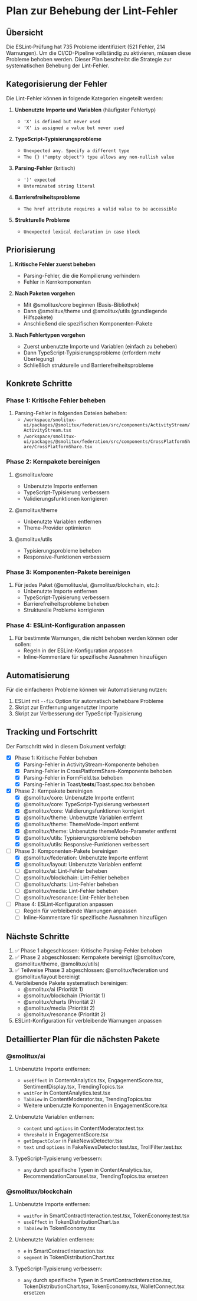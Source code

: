 # Plan zur Behebung der Lint-Fehler

## Übersicht

Die ESLint-Prüfung hat 735 Probleme identifiziert (521 Fehler, 214 Warnungen). Um die CI/CD-Pipeline vollständig zu aktivieren, müssen diese Probleme behoben werden. Dieser Plan beschreibt die Strategie zur systematischen Behebung der Lint-Fehler.

## Kategorisierung der Fehler

Die Lint-Fehler können in folgende Kategorien eingeteilt werden:

1. **Unbenutzte Importe und Variablen** (häufigster Fehlertyp)
   - `'X' is defined but never used`
   - `'X' is assigned a value but never used`

2. **TypeScript-Typisierungsprobleme**
   - `Unexpected any. Specify a different type`
   - `The {} ("empty object") type allows any non-nullish value`

3. **Parsing-Fehler** (kritisch)
   - `')' expected`
   - `Unterminated string literal`

4. **Barrierefreiheitsprobleme**
   - `The href attribute requires a valid value to be accessible`

5. **Strukturelle Probleme**
   - `Unexpected lexical declaration in case block`

## Priorisierung

1. **Kritische Fehler zuerst beheben**
   - Parsing-Fehler, die die Kompilierung verhindern
   - Fehler in Kernkomponenten

2. **Nach Paketen vorgehen**
   - Mit @smolitux/core beginnen (Basis-Bibliothek)
   - Dann @smolitux/theme und @smolitux/utils (grundlegende Hilfspakete)
   - Anschließend die spezifischen Komponenten-Pakete

3. **Nach Fehlertypen vorgehen**
   - Zuerst unbenutzte Importe und Variablen (einfach zu beheben)
   - Dann TypeScript-Typisierungsprobleme (erfordern mehr Überlegung)
   - Schließlich strukturelle und Barrierefreiheitsprobleme

## Konkrete Schritte

### Phase 1: Kritische Fehler beheben

1. Parsing-Fehler in folgenden Dateien beheben:
   - `/workspace/smolitux-ui/packages/@smolitux/federation/src/components/ActivityStream/ActivityStream.tsx`
   - `/workspace/smolitux-ui/packages/@smolitux/federation/src/components/CrossPlatformShare/CrossPlatformShare.tsx`

### Phase 2: Kernpakete bereinigen

1. @smolitux/core
   - Unbenutzte Importe entfernen
   - TypeScript-Typisierung verbessern
   - Validierungsfunktionen korrigieren

2. @smolitux/theme
   - Unbenutzte Variablen entfernen
   - Theme-Provider optimieren

3. @smolitux/utils
   - Typisierungsprobleme beheben
   - Responsive-Funktionen verbessern

### Phase 3: Komponenten-Pakete bereinigen

1. Für jedes Paket (@smolitux/ai, @smolitux/blockchain, etc.):
   - Unbenutzte Importe entfernen
   - TypeScript-Typisierung verbessern
   - Barrierefreiheitsprobleme beheben
   - Strukturelle Probleme korrigieren

### Phase 4: ESLint-Konfiguration anpassen

1. Für bestimmte Warnungen, die nicht behoben werden können oder sollen:
   - Regeln in der ESLint-Konfiguration anpassen
   - Inline-Kommentare für spezifische Ausnahmen hinzufügen

## Automatisierung

Für die einfacheren Probleme können wir Automatisierung nutzen:

1. ESLint mit `--fix` Option für automatisch behebbare Probleme
2. Skript zur Entfernung ungenutzter Importe
3. Skript zur Verbesserung der TypeScript-Typisierung

## Tracking und Fortschritt

Der Fortschritt wird in diesem Dokument verfolgt:

- [x] Phase 1: Kritische Fehler beheben
  - [x] Parsing-Fehler in ActivityStream-Komponente behoben
  - [x] Parsing-Fehler in CrossPlatformShare-Komponente behoben
  - [x] Parsing-Fehler in FormField.tsx behoben
  - [x] Parsing-Fehler in Toast/__tests__/Toast.spec.tsx behoben

- [x] Phase 2: Kernpakete bereinigen
  - [x] @smolitux/core: Unbenutzte Importe entfernt
  - [x] @smolitux/core: TypeScript-Typisierung verbessert
  - [x] @smolitux/core: Validierungsfunktionen korrigiert
  - [x] @smolitux/theme: Unbenutzte Variablen entfernt
  - [x] @smolitux/theme: ThemeMode-Import entfernt
  - [x] @smolitux/theme: Unbenutzte themeMode-Parameter entfernt
  - [x] @smolitux/utils: Typisierungsprobleme behoben
  - [x] @smolitux/utils: Responsive-Funktionen verbessert

- [ ] Phase 3: Komponenten-Pakete bereinigen
  - [x] @smolitux/federation: Unbenutzte Importe entfernt
  - [x] @smolitux/layout: Unbenutzte Variablen entfernt
  - [ ] @smolitux/ai: Lint-Fehler beheben
  - [ ] @smolitux/blockchain: Lint-Fehler beheben
  - [ ] @smolitux/charts: Lint-Fehler beheben
  - [ ] @smolitux/media: Lint-Fehler beheben
  - [ ] @smolitux/resonance: Lint-Fehler beheben

- [ ] Phase 4: ESLint-Konfiguration anpassen
  - [ ] Regeln für verbleibende Warnungen anpassen
  - [ ] Inline-Kommentare für spezifische Ausnahmen hinzufügen

## Nächste Schritte

1. ✅ Phase 1 abgeschlossen: Kritische Parsing-Fehler behoben
2. ✅ Phase 2 abgeschlossen: Kernpakete bereinigt (@smolitux/core, @smolitux/theme, @smolitux/utils)
3. ✅ Teilweise Phase 3 abgeschlossen: @smolitux/federation und @smolitux/layout bereinigt
4. Verbleibende Pakete systematisch bereinigen:
   - @smolitux/ai (Priorität 1)
   - @smolitux/blockchain (Priorität 1)
   - @smolitux/charts (Priorität 2)
   - @smolitux/media (Priorität 2)
   - @smolitux/resonance (Priorität 2)
5. ESLint-Konfiguration für verbleibende Warnungen anpassen

## Detaillierter Plan für die nächsten Pakete

### @smolitux/ai

1. Unbenutzte Importe entfernen:
   - `useEffect` in ContentAnalytics.tsx, EngagementScore.tsx, SentimentDisplay.tsx, TrendingTopics.tsx
   - `waitFor` in ContentAnalytics.test.tsx
   - `TabView` in ContentModerator.tsx, TrendingTopics.tsx
   - Weitere unbenutzte Komponenten in EngagementScore.tsx

2. Unbenutzte Variablen entfernen:
   - `content` und `options` in ContentModerator.test.tsx
   - `threshold` in EngagementScore.tsx
   - `getImpactColor` in FakeNewsDetector.tsx
   - `text` und `options` in FakeNewsDetector.test.tsx, TrollFilter.test.tsx

3. TypeScript-Typisierung verbessern:
   - `any` durch spezifische Typen in ContentAnalytics.tsx, RecommendationCarousel.tsx, TrendingTopics.tsx ersetzen

### @smolitux/blockchain

1. Unbenutzte Importe entfernen:
   - `waitFor` in SmartContractInteraction.test.tsx, TokenEconomy.test.tsx
   - `useEffect` in TokenDistributionChart.tsx
   - `TabView` in TokenEconomy.tsx

2. Unbenutzte Variablen entfernen:
   - `e` in SmartContractInteraction.tsx
   - `segment` in TokenDistributionChart.tsx

3. TypeScript-Typisierung verbessern:
   - `any` durch spezifische Typen in SmartContractInteraction.tsx, TokenDistributionChart.tsx, TokenEconomy.tsx, WalletConnect.tsx ersetzen